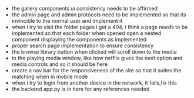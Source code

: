 - the gallery components ui consistency needs to be affirmed
- the admin page and admin protocols need to be implemented so that its invincible to the normal user and implement it 
- when i try to visit the folder pages i get a 404, i think a page needs to be implemented so that each folder when opened open a nested component displaying the components as implemented
- proper search page implementation to ensure consistency
- the browse library button when clicked will scroll down to the media
- in the playing media window, like how netflix gives the next option and media controls and so it should be here
- create a nav bar for the responsiveness of the site so that it suites the matching when in mobile mode
- when i try to login from another device in the network, it fails,fix this
- the backend app.py is in here for any references needed